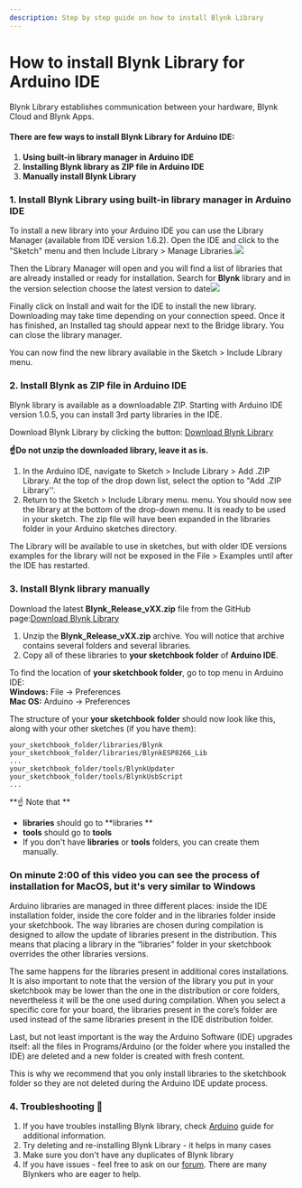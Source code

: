 ```yaml
---
description: Step by step guide on how to install Blynk Library
---
```


# How to install Blynk Library for Arduino IDE

Blynk Library establishes communication between your hardware, Blynk Cloud and Blynk Apps. 

#### There are few ways to install Blynk Library for Arduino IDE: <a href="there-are-few-ways-to-install-blynk-library-for-arduino-ide" id="there-are-few-ways-to-install-blynk-library-for-arduino-ide"></a>

1. **Using built-in library manager in Arduino IDE**
2. **Installing Blynk library as ZIP file in Arduino IDE**
3. **Manually install Blynk Library**

### 1. Install Blynk Library using built-in library manager in Arduino IDE <a href="1-install-blynk-library-using-built-in-library-manager-in-arduino-ide" id="1-install-blynk-library-using-built-in-library-manager-in-arduino-ide"></a>

To install a new library into your Arduino IDE you can use the Library Manager (available from IDE version 1.6.2). Open the IDE and click to the "Sketch" menu and then Include Library > Manage Libraries.![](https://blynk.intercom-attachments-1.com/i/o/166433746/acccf446076ff541d782d143/LibraryManager\_1.png)

Then the Library Manager will open and you will find a list of libraries that are already installed or ready for installation. Search for **Blynk** library and in the version selection choose the latest version to date![](https://downloads.intercomcdn.com/i/o/166428160/2f77559f97b573848291b0b8/Screen+Shot+2019-11-27+at+2.33.38+PM.png)

Finally click on Install and wait for the IDE to install the new library. Downloading may take time depending on your connection speed. Once it has finished, an Installed tag should appear next to the Bridge library. You can close the library manager.

You can now find the new library available in the Sketch > Include Library menu.

### 2. Install Blynk as ZIP file in Arduino IDE <a href="2-install-blynk-as-zip-file-in-arduino-ide" id="2-install-blynk-as-zip-file-in-arduino-ide"></a>

Blynk library is available as a downloadable ZIP. Starting with Arduino IDE version 1.0.5, you can install 3rd party libraries in the IDE. 

Download Blynk Library by clicking the button: [Download Blynk Library](https://github.com/blynkkk/blynk-library/releases/latest)

**☝️Do not unzip the downloaded library, leave it as is.**

1. In the Arduino IDE, navigate to Sketch > Include Library > Add .ZIP Library. At the top of the drop down list, select the option to "Add .ZIP Library''.
2. Return to the Sketch > Include Library menu. menu. You should now see the library at the bottom of the drop-down menu. It is ready to be used in your sketch. The zip file will have been expanded in the libraries folder in your Arduino sketches directory.

The Library will be available to use in sketches, but with older IDE versions examples for the library will not be exposed in the File > Examples until after the IDE has restarted.

### 3. Install Blynk library manually <a href="3-install-blynk-library-manually" id="3-install-blynk-library-manually"></a>

Download the latest **Blynk_Release_vXX.zip** file from the GitHub page:[Download Blynk Library](https://github.com/blynkkk/blynk-library/releases/latest)

1. Unzip the **Blynk_Release_vXX.zip** archive. You will notice that archive contains several folders and several libraries.
2. Copy all of these libraries to **your sketchbook folder** of **Arduino IDE**. 

To find the location of **your sketchbook folder**, go to top menu in Arduino IDE:\
**Windows:** File → Preferences\
**Mac OS:** Arduino → Preferences

The structure of your **your sketchbook folder** should now look like this, along with your other sketches (if you have them):

```
your_sketchbook_folder/libraries/Blynk
your_sketchbook_folder/libraries/BlynkESP8266_Lib
...
your_sketchbook_folder/tools/BlynkUpdater
your_sketchbook_folder/tools/BlynkUsbScript
...
```

**☝️ Note that **

* **libraries** should go to **libraries **
* **tools** should go to **tools**
* If you don't have **libraries** or **tools** folders, you can create them manually.

### On minute 2:00 of this video you can see the process of installation for MacOS, but it's very similar to Windows <a href="on-minute-200-of-this-video-you-can-see-the-process-of-installation-for-macos-but-its-very-similar-t" id="on-minute-200-of-this-video-you-can-see-the-process-of-installation-for-macos-but-its-very-similar-t"></a>

Arduino libraries are managed in three different places: inside the IDE installation folder, inside the core folder and in the libraries folder inside your sketchbook. The way libraries are chosen during compilation is designed to allow the update of libraries present in the distribution. This means that placing a library in the “libraries” folder in your sketchbook overrides the other libraries versions.

The same happens for the libraries present in additional cores installations. It is also important to note that the version of the library you put in your sketchbook may be lower than the one in the distribution or core folders, nevertheless it will be the one used during compilation. When you select a specific core for your board, the libraries present in the core’s folder are used instead of the same libraries present in the IDE distribution folder.

Last, but not least important is the way the Arduino Software (IDE) upgrades itself: all the files in Programs/Arduino (or the folder where you installed the IDE) are deleted and a new folder is created with fresh content.

This is why we recommend that you only install libraries to the sketchbook folder so they are not deleted during the Arduino IDE update process.

### 4. Troubleshooting 🚨 <a href="4-troubleshooting" id="4-troubleshooting"></a>

1. If you have troubles installing Blynk library,  check [Arduino](https://www.arduino.cc/en/guide/libraries) guide for additional information. 
2. Try deleting and re-installing Blynk Library - it helps in many cases
3. Make sure you don't have any duplicates of Blynk library 
4. If you have issues - feel free to ask on our [forum](http://community.blynk.cc). There are many Blynkers who are eager to help.

###   <a href="h_d5153c7aee" id="h_d5153c7aee"></a>
